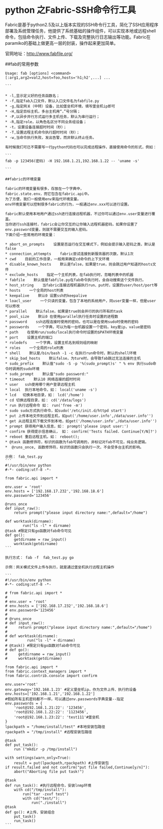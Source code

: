  # python 之Fabric-SSH命令行工具


Fabric是基于python2.5及以上版本实现的SSH命令行工具，简化了SSH应用程序部署及系统管理任务，他提供了系统基础的操作组件，可以实现本地或远程shell命令，包括命令执行、文件上传、下载及完整执行日志输出等功能。Fabric在paramiko的基础上做更高一层的封装，操作起来更加简单。

官网地址：http://www.fabfile.org/

##fab的常用参数
``````
Usage: fab [options] <command>[:arg1,arg2=val2,host=foo,hosts='h1;h2',...] ...

```

* -l,显示定义好的任务函数名；
* -f,指定fab入口文件，默认入口文件名为fabfile.py
* -g,指定网关（中转）设备，比如堡垒机环境，填写堡垒机ip即可
* -H,指定目标主机，多台主机用“，”号分隔；
* -P,以异步并行方式运行多主机任务，默认为串行运行；
* -R,指定role，以角色名区分不同业务组设备；
* -t，设置设备连接超时时间（秒）；
* -T,设置远程主机命令执行超时时间（秒）；
* -w,当命令执行失败，发出告警，而非默认终止任务。

有时候我们可已不需要写一行python代码也可以完成远程操作，直接使用命令的形式，例如：

```
fab -p 123456(密码) -H 192.168.1.21,192.168.1.22 -- 'uname -s'

```

##fabric的环境变量

fabric的环境变量有很多，存放在一个字典中，
fabric.state.env，而它包含在fabric.api中。
为了方便，我们一般使用env来指代环境变量。
env环境变量可以控制很多fabric的行为，一般通过env.xxx可以进行设置。
 
fabric默认使用本地用户通过ssh进行连接远程机器，不过你可以通过env.user变量进行覆盖。
当你进行ssh连接时，fabric会让你交互的让你输入远程机器密码，如果你设置了env.password变量，则就不需要交互的输入密码。
下面介绍一些常用的环境变量：

* abort_on_prompts    设置是否运行在交互模式下，例如会提示输入密码之类，默认是false
* connection_attempts    fabric尝试连接到新服务器的次数，默认1次
* cwd    目前的工作目录，一般用来确定cd命令的上下文环境
* disable_known_hosts    默认是false，如果是true，则会跳过用户知道的hosts文件
* exclude_hosts    指定一个主机列表，在fab执行时，忽略列表中的机器
* fabfile    默认值是fabfile.py在fab命令执行时，会自动搜索这个文件执行。
* host_string    当fabric连接远程机器执行run、put时，设置的user/host/port等
* hosts    一个全局的host列表
* keepalive    默认0 设置ssh的keepalive
* loacl_user    一个只读的变量，包含了本地的系统用户，同user变量一样，但是user可以修改
* parallel    默认false，如果是true则会并行的执行所有的task
* pool_size    默认0 在使用parallel执行任务时设置的进程数
* password    ssh远程连接时使用的密码，也可以是在使用sudo时使用的密码
* passwords    一个字典，可以为每一台机器设置一个密码，key是ip，value是密码
* path    在使用run/sudo/local执行命令时设置的$PATH环境变量
* port    设置主机的端口
* roledefs    一个字典，设置主机名到规则组的映射
* roles    一个全局的role列表
* shell    默认是/bin/bash -1 -c 在执行run命令时，默认的shell环境
* skip_bad_hosts    默认false，为ture时，会导致fab跳过无法连接的主机
* sudo_prefix    默认值"sudo -S -p '%(sudo_prompt)s' " % env 执行sudo命令时调用的sudo环境
* sudo_prompt    默认值"sudo password:"
* timeout    默认10 网络连接的超时时间
* user   ssh使用哪个用户登录远程主机
* local  执行本地命令，如： local('uname -s')
* lcd   切换本地目录，如： lcd('/home')
* cd 切换远程目录，如： cd('/data/logs')
* run 执行远程命令 如： run('free -m')
* sudo sudo方式执行命令，如sudo('/etc/init.d/httpd start')
* put 上传本地文件到远程主机，如put('/home/user.info',/data/user.info'')
* get 从远程主机下载文件到本地，如get('/home/user.info',/data/user.info'')
* prompt 获得用户输入信息，如： prompt('please input user:')
* confirm 获得提示信息确认， 如： confirm('Tests failed. Continue[Y/N]?')
* reboot 重启远程主机，如： reboot();
* @task 函数修饰符，标识的函数为fab可调用的，非标记对fab不可见，纯业务逻辑。
*  @runs_once, 函数修饰符，标识的函数只会执行一次，不会受多台主机的影响。

示例： fab_test.py
```
#!/usr/bin/env python
#-*- coding:utf-8 -*-

from fabric.api import *

env.user = 'root'
env.hosts = ['192.168.17.232','192.168.18.6']
env.password='123456'

@runs_once
def input_raw():
    return prompt("please input directory name:",default="/home")

def worktask(dirname):
        run("ls -l" + dirname)
@task #限定只有go函数对fab命令可见
def go():
    getdirname = raw_input()
    worktask(getdirname)
```

执行方式： fab -f  fab_test.py go

示例：网关模式文件上传与执行，就是通过堡垒机执行远程主机操作

```
#!/usr/bin/env python
#-*- coding:utf-8 -*-

# from fabric.api import *
#
# env.user = 'root'
# env.hosts = ['192.168.17.232','192.168.18.6']
# env.password='123456'
#
# @runs_once
# def input_raw():
#     return prompt("please input directory name:",default="/home")
#
# def worktask(dirname):
#         run("ls -l" + dirname)
# @task() #限定只有go函数对fab命令可见
# def go():
#     getdirname = raw_input()
#     worktask(getdirname)

from fabric.api import *
from fabric.context_managers import *
from fabric.contrib.console import confirm

env.user='root'
env.gateway='192.168.1.23' #定义堡垒机ip，作为文件上传、执行的设备
env.hosts=['192.168.1.21','192.168.1.22']
#假如所有主机密码都不一样，可以通过env.passwords字典变量--指定
env.passwords = {
    'root@192.168.1.21:22': '123456',
    'root@192.168.1.22:22': '1123456',
    'root@192.168.1.23:22': 'test111'#堡垒机
}
lpackpath = "/home/install/test" #本地安装包路径
rpackpath = "/tmp/install" #远程安装包路径

@task
def put_task():
    run ("mkdir -p /tmp/install")

with settings(warn_only=True):
    result = put(lpackpath,rpackpath) #上传安装包
if result.failed and not confirm("put file failed,Continue[y/n]"):
    abort("Aborting file put task!")

@task
def run_task(): #执行远程命令，安装lnmp环境
    with cd("/tmp/install"):
        run("tar -zxvf test")
        with cd("test/"):
            run("./install")
@task
def go(): #上传、安装组合
    put_task()
    run_task()
```


